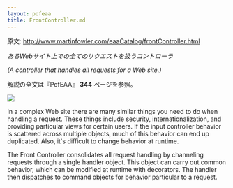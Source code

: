 ```yaml
---
layout: pofeaa
title: FrontController.md
---
```


原文: http://www.martinfowler.com/eaaCatalog/frontController.html

*あるWebサイト上での全てのリクエストを扱うコントローラ*

*(A controller that handles all requests for a Web site.)*

解説の全文は『PofEAA』 **344** ページを参照。

![](http:img/frontController-sketch.gif)

In a complex Web site there are many similar things you need to do when handling a request. These things include security, internationalization, and providing particular views for certain users. If the input controller behavior is scattered across multiple objects, much of this behavior can end up duplicated. Also, it's difficult to change behavior at runtime.

The Front Controller consolidates all request handling by channeling requests through a single handler object. This object can carry out common behavior, which can be modified at runtime with decorators. The handler then dispatches to command objects for behavior particular to a request.
